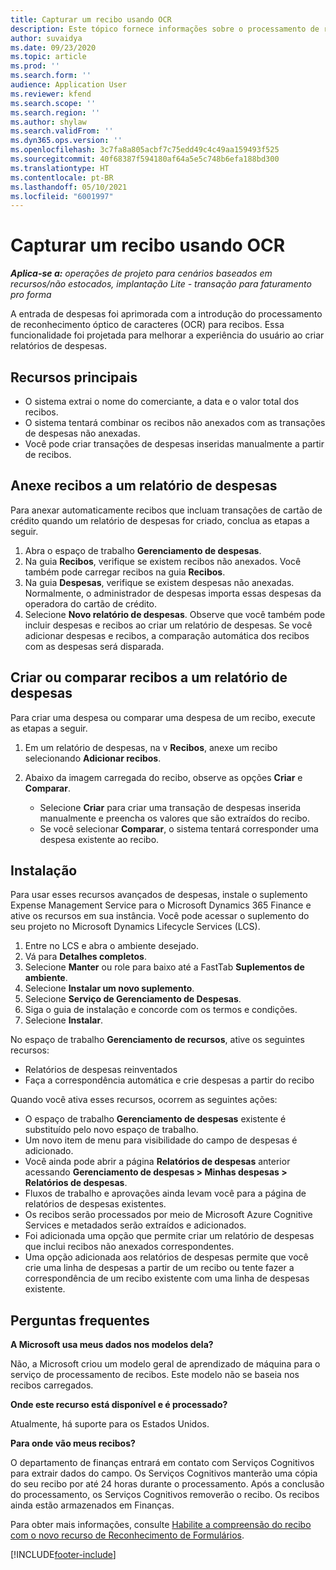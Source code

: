 ```yaml
---
title: Capturar um recibo usando OCR
description: Este tópico fornece informações sobre o processamento de reconhecimento óptico de caracteres (OCR) para recibos.
author: suvaidya
ms.date: 09/23/2020
ms.topic: article
ms.prod: ''
ms.search.form: ''
audience: Application User
ms.reviewer: kfend
ms.search.scope: ''
ms.search.region: ''
ms.author: shylaw
ms.search.validFrom: ''
ms.dyn365.ops.version: ''
ms.openlocfilehash: 3c7fa8a805acbf7c75edd49c4c49aa159493f525
ms.sourcegitcommit: 40f68387f594180af64a5e5c748b6efa188bd300
ms.translationtype: HT
ms.contentlocale: pt-BR
ms.lasthandoff: 05/10/2021
ms.locfileid: "6001997"
---
```

# <a name="capture-a-receipt-using-ocr"></a>Capturar um recibo usando OCR

_**Aplica-se a:** operações de projeto para cenários baseados em recursos/não estocados, implantação Lite - transação para faturamento pro forma_

A entrada de despesas foi aprimorada com a introdução do processamento de reconhecimento óptico de caracteres (OCR) para recibos. Essa funcionalidade foi projetada para melhorar a experiência do usuário ao criar relatórios de despesas.

## <a name="key-features"></a>Recursos principais

- O sistema extrai o nome do comerciante, a data e o valor total dos recibos.
- O sistema tentará combinar os recibos não anexados com as transações de despesas não anexadas.
- Você pode criar transações de despesas inseridas manualmente a partir de recibos.

## <a name="attach-receipts-to-an-expense-report"></a>Anexe recibos a um relatório de despesas

Para anexar automaticamente recibos que incluam transações de cartão de crédito quando um relatório de despesas for criado, conclua as etapas a seguir.

  1. Abra o espaço de trabalho **Gerenciamento de despesas**.
  2. Na guia **Recibos**, verifique se existem recibos não anexados. Você também pode carregar recibos na guia **Recibos**.
  3. Na guia **Despesas**, verifique se existem despesas não anexadas. Normalmente, o administrador de despesas importa essas despesas da operadora do cartão de crédito.
  4. Selecione **Novo relatório de despesas**. Observe que você também pode incluir despesas e recibos ao criar um relatório de despesas. Se você adicionar despesas e recibos, a comparação automática dos recibos com as despesas será disparada.

## <a name="create-or-match-receipts-to-an-expense-report"></a>Criar ou comparar recibos a um relatório de despesas
Para criar uma despesa ou comparar uma despesa de um recibo, execute as etapas a seguir.

  1. Em um relatório de despesas, na v **Recibos**, anexe um recibo selecionando **Adicionar recibos**.
  2. Abaixo da imagem carregada do recibo, observe as opções **Criar** e **Comparar**.

      - Selecione **Criar** para criar uma transação de despesas inserida manualmente e preencha os valores que são extraídos do recibo.
      - Se você selecionar **Comparar**, o sistema tentará corresponder uma despesa existente ao recibo.

## <a name="installation"></a>Instalação

Para usar esses recursos avançados de despesas, instale o suplemento Expense Management Service para o Microsoft Dynamics 365 Finance e ative os recursos em sua instância. Você pode acessar o suplemento do seu projeto no Microsoft Dynamics Lifecycle Services (LCS).

1. Entre no LCS e abra o ambiente desejado.
2. Vá para **Detalhes completos**.
3. Selecione **Manter** ou role para baixo até a FastTab **Suplementos de ambiente**.
4. Selecione **Instalar um novo suplemento**.
5. Selecione **Serviço de Gerenciamento de Despesas**.
6. Siga o guia de instalação e concorde com os termos e condições.
7. Selecione **Instalar**.

No espaço de trabalho **Gerenciamento de recursos**, ative os seguintes recursos:

- Relatórios de despesas reinventados
- Faça a correspondência automática e crie despesas a partir do recibo

Quando você ativa esses recursos, ocorrem as seguintes ações:

- O espaço de trabalho **Gerenciamento de despesas** existente é substituído pelo novo espaço de trabalho.
- Um novo item de menu para visibilidade do campo de despesas é adicionado.
- Você ainda pode abrir a página **Relatórios de despesas** anterior acessando **Gerenciamento de despesas > Minhas despesas > Relatórios de despesas**.
- Fluxos de trabalho e aprovações ainda levam você para a página de relatórios de despesas existentes.
- Os recibos serão processados por meio de Microsoft Azure Cognitive Services e metadados serão extraídos e adicionados.
- Foi adicionada uma opção que permite criar um relatório de despesas que inclui recibos não anexados correspondentes.
- Uma opção adicionada aos relatórios de despesas permite que você crie uma linha de despesas a partir de um recibo ou tente fazer a correspondência de um recibo existente com uma linha de despesas existente.

## <a name="frequently-asked-questions"></a>Perguntas frequentes

**A Microsoft usa meus dados nos modelos dela?**

Não, a Microsoft criou um modelo geral de aprendizado de máquina para o serviço de processamento de recibos. Este modelo não se baseia nos recibos carregados.

**Onde este recurso está disponível e é processado?**

Atualmente, há suporte para os Estados Unidos.

**Para onde vão meus recibos?**

O departamento de finanças entrará em contato com Serviços Cognitivos para extrair dados do campo. Os Serviços Cognitivos manterão uma cópia do seu recibo por até 24 horas durante o processamento. Após a conclusão do processamento, os Serviços Cognitivos removerão o recibo. Os recibos ainda estão armazenados em Finanças.

Para obter mais informações, consulte [Habilite a compreensão do recibo com o novo recurso de Reconhecimento de Formulários](https://azure.microsoft.com/blog/enable-receipt-understanding-with-form-recognizer-s-new-capability/).


[!INCLUDE[footer-include](../includes/footer-banner.md)]
